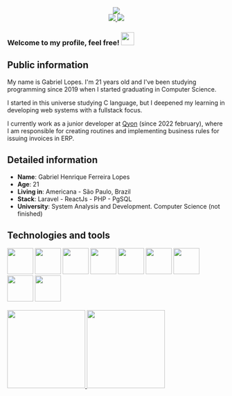 <div id="header" align="center">
  <img src="https://media2.giphy.com/media/LMcB8XospGZO8UQq87/giphy.gif?cid=ecf05e47hnkmitgaixre5t0xmf0qecw1p5v2uxxdayf7li1l&rid=giphy.gif&ct=g"/>
</div>
<div align="center">
  <a target='_blank' href="https://linkedin.com/in/ghlopes">
      <img src="https://img.shields.io/badge/LinkedIn-0077B5?style=for-the-badge&logo=linkedin&logoColor=white">
  </a>
  <a target='_blank' href="https://instagram.com/_ghlopes">
      <img src="https://img.shields.io/badge/Instagram-E4405F?style=for-the-badge&logo=instagram&logoColor=white">
  </a>
</div>

### Welcome to my profile, feel free! <img src="https://media.giphy.com/media/hvRJCLFzcasrR4ia7z/giphy.gif" width="30px"/>

## Public information
My name is Gabriel Lopes. I'm 21 years old and I've been studying programming since 2019 when I started graduating in Computer Science.

I started in this universe studying C language, but I deepened my learning in developing web systems with a fullstack focus.

I currently work as a junior developer at <a href="https://github.com/qyon-brazil">Qyon</a> (since 2022 february), where I am responsible for creating routines and implementing business rules for issuing invoices in ERP.


## Detailed information

* **Name**: Gabriel Henrique Ferreira Lopes
* **Age**: 21
* **Living in**: Americana - São Paulo, Brazil
* **Stack**: Laravel - ReactJs - PHP - PgSQL
* **University**: System Analysis and Development. Computer Science (not finished)

## Technologies and tools
<div>
<img src="https://cdn.jsdelivr.net/gh/devicons/devicon/icons/laravel/laravel-plain.svg" width="60" height="60"/>
<img src="https://cdn.jsdelivr.net/gh/devicons/devicon/icons/react/react-original.svg" width="60" height="60"/>
<img src="https://cdn.jsdelivr.net/gh/devicons/devicon/icons/php/php-original.svg" width="60" height="60"/>
<img src="https://cdn.jsdelivr.net/gh/devicons/devicon/icons/nodejs/nodejs-original.svg" width="60" height="60"/>
<img src="https://cdn.jsdelivr.net/gh/devicons/devicon/icons/javascript/javascript-original.svg" width="60" height="60"/>
<img src="https://cdn.jsdelivr.net/gh/devicons/devicon/icons/zend/zend-plain.svg" width="60" height="60"/>
<img src="https://cdn.jsdelivr.net/gh/devicons/devicon/icons/git/git-original.svg" width="60" height="60"/>
<img src="https://cdn.jsdelivr.net/gh/devicons/devicon/icons/postgresql/postgresql-original.svg" width="60" height="60"/>
<img src="https://cdn.jsdelivr.net/gh/devicons/devicon/icons/c/c-original.svg" width="60" height="60"/>
</div>
<br>
<div>
<a href="https://github.com.br/ghl0pes">
<img height="180em" src="https://github-readme-streak-stats.herokuapp.com/?user=ghl0pes&theme=vision-friendly-dark"/>
<img height="180em" src="https://github-readme-stats.vercel.app/api?username=ghl0pes&show_icons=true&theme=vision-friendly-dark&include_all_commits=true&count_private=true"/>
</div>
